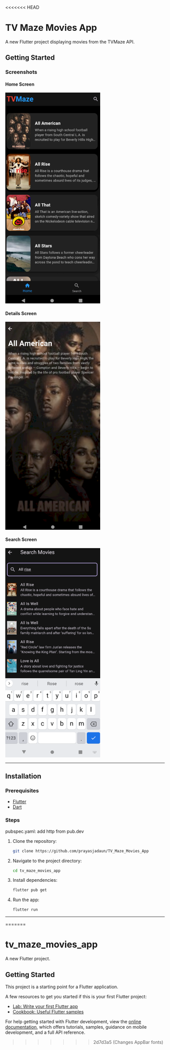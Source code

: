 <<<<<<< HEAD
# TV Maze Movies App

A new Flutter project displaying movies from the TVMaze API.

## Getting Started

### Screenshots

#### Home Screen
<img src="./HomeScreen.png" alt="Home Screen" width="300"/>

#### Details Screen
<img src="./details screen.png" alt="Details Screen" width="300"/>

#### Search Screen
<img src="./search screen.png" alt="Search Screen" width="300"/>

---

## Installation

### Prerequisites

- [Flutter](https://flutter.dev/docs/get-started/install)
- [Dart](https://dart.dev/get-dart)

### Steps
pubspec.yaml: add http from pub.dev

1. Clone the repository:
    ```sh
    git clone https://github.com/prayasjadaun/TV_Maze_Movies_App
    ```
2. Navigate to the project directory:
    ```sh
    cd tv_maze_movies_app
    ```
3. Install dependencies:
    ```sh
    flutter pub get
    ```
4. Run the app:
    ```sh
    flutter run
    ```

---
=======
# tv_maze_movies_app

A new Flutter project.

## Getting Started

This project is a starting point for a Flutter application.

A few resources to get you started if this is your first Flutter project:

- [Lab: Write your first Flutter app](https://docs.flutter.dev/get-started/codelab)
- [Cookbook: Useful Flutter samples](https://docs.flutter.dev/cookbook)

For help getting started with Flutter development, view the
[online documentation](https://docs.flutter.dev/), which offers tutorials,
samples, guidance on mobile development, and a full API reference.
>>>>>>> 2d7d3a5 (Changes AppBar fonts)
